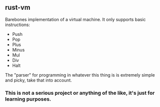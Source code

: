 ## rust-vm

Barebones implementation of a virtual machine. It only supports basic instructions:

- Push
- Pop
- Plus
- Minus
- Mul
- Div
- Halt

The "parser" for programming in whatever this thing is is extremely simple and picky, take that into account.

### This is not a serious project or anything of the like, it's just for learning purposes.
